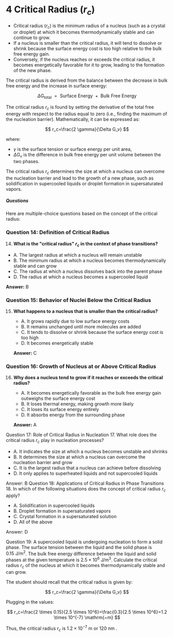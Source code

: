 
# 4 Critical Radius ($r_c$)


- Critical radius $\left(r_c\right)$ is the minimum radius of a nucleus (such as a crystal or droplet) at which it becomes thermodynamically stable and can continue to grow. 
- If a nucleus is smaller than the critical radius, it will tend to dissolve or shrink because the surface energy cost is too high relative to the bulk free energy gain. 
- Conversely, if the nucleus reaches or exceeds the critical radius, it becomes energetically favorable for it to grow, leading to the formation of the new phase.


The critical radius is derived from the balance between the decrease in bulk free energy and the increase in surface energy:

$$
\Delta G_{\text {total }}=\text { Surface Energy }+ \text { Bulk Free Energy }
$$


The critical radius $r_c$ is found by setting the derivative of the total free energy with respect to the radius equal to zero (i.e., finding the maximum of the nucleation barrier). Mathematically, it can be expressed as:

$$
r_c=\frac{2 \gamma}{\Delta G_v}
$$

where:
- $\gamma$ is the surface tension or surface energy per unit area,
- $\Delta G_v$ is the difference in bulk free energy per unit volume between the two phases.

The critical radius $r_c$ determines the size at which a nucleus can overcome the nucleation barrier and lead to the growth of a new phase, such as solidification in supercooled liquids or droplet formation in supersaturated vapors.


##### Questions

Here are multiple-choice questions based on the concept of the critical radius:

### Question 14: Definition of Critical Radius
14. **What is the "critical radius" $r_c$ in the context of phase transitions?**
   - A. The largest radius at which a nucleus will remain unstable
   - B. The minimum radius at which a nucleus becomes thermodynamically stable and can grow
   - C. The radius at which a nucleus dissolves back into the parent phase
   - D. The radius at which a nucleus becomes a supercooled liquid  

   **Answer:** B

### Question 15: Behavior of Nuclei Below the Critical Radius
15. **What happens to a nucleus that is smaller than the critical radius?**
    - A. It grows rapidly due to low surface energy costs
    - B. It remains unchanged until more molecules are added
    - C. It tends to dissolve or shrink because the surface energy cost is too high
    - D. It becomes energetically stable  

    **Answer:** C

### Question 16: Growth of Nucleus at or Above Critical Radius
16. **Why does a nucleus tend to grow if it reaches or exceeds the critical radius?**
    - A. It becomes energetically favorable as the bulk free energy gain outweighs the surface energy cost
    - B. It loses thermal energy, making growth more likely
    - C. It loses its surface energy entirely
    - D. It absorbs energy from the surrounding phase  

    **Answer:** A


Question 17: Role of Critical Radius in Nucleation
17. What role does the critical radius $r_c$ play in nucleation processes?
- A. It indicates the size at which a nucleus becomes unstable and shrinks
- B. It determines the size at which a nucleus can overcome the nucleation barrier and grow
- C. It is the largest radius that a nucleus can achieve before dissolving
- D. It only applies to superheated liquids and not supercooled liquids

Answer: B
Question 18: Applications of Critical Radius in Phase Transitions
18. In which of the following situations does the concept of critical radius $r_c$ apply?
- A. Solidification in supercooled liquids
- B. Droplet formation in supersaturated vapors
- C. Crystal formation in a supersaturated solution
- D. All of the above

Answer: D

Question 19: A supercooled liquid is undergoing nucleation to form a solid phase. The surface tension between the liquid and the solid phase is $0.15 \mathrm{~J} / \mathrm{m}^2$. The bulk free energy difference between the liquid and solid phases at the given temperature is $2.5 \times 10^6 \mathrm{~J} / \mathrm{m}^3$. Calculate the critical radius $r_c$ of the nucleus at which it becomes thermodynamically stable and can grow.

The student should recall that the critical radius is given by:

$$
r_c=\frac{2 \gamma}{\Delta G_v}
$$


Plugging in the values:

$$
r_c=\frac{2 \times 0.15}{2.5 \times 10^6}=\frac{0.3}{2.5 \times 10^6}=1.2 \times 10^{-7} \mathrm{~m}
$$


Thus, the critical radius $r_c$ is $1.2 \times 10^{-7} \mathrm{~m}$ or 120 nm .


